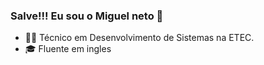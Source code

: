 ### Salve!!! Eu sou o Miguel neto 👋

- 👨‍💻 Técnico em Desenvolvimento de Sistemas na ETEC.
-	🎓 Fluente em ingles 

